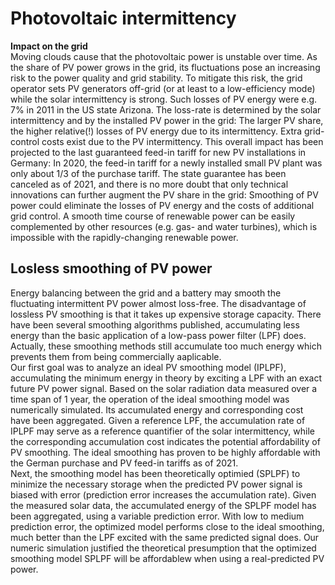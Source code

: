 # Photovoltaic intermittency
**Impact on the grid**  
Moving clouds cause that the photovoltaic power is unstable over time. As the share of PV power grows in the grid, its fluctuations pose an increasing risk to the power quality and grid stability. To mitigate this risk, the grid operator sets PV generators off-grid (or at least to a low-efficiency mode) while the solar intermittency is strong. Such losses of PV energy were e.g. 7% in 2011 in the US state Arizona. The loss-rate is determined by the solar intermittency and by the installed PV power in the grid: The larger PV share, the higher relative(!) losses of PV energy due to its intermittency. Extra grid-control costs exist due to the PV intermittency. This overall impact has been projected to the last guaranteed feed-in tariff for new PV installations in Germany: In 2020, the feed-in tariff for a newly installed small PV plant was only about 1/3 of the purchase tariff. The state guarantee has been canceled as of 2021, and there is no more doubt that only technical innovations can further augment the PV share in the grid: Smoothing of PV power could eliminate the losses of PV energy and the costs of additional grid control. A smooth time course of renewable power can be easily complemented by other resources (e.g. gas- and water turbines), which is impossible with the rapidly-changing renewable power.  

## Losless smoothing of PV power
Energy balancing between the grid and a battery may smooth the fluctuating intermittent PV power almost loss-free. The disadvantage of lossless PV smoothing is that it takes up expensive storage capacity. There have been several smoothing algorithms published, accumulating less energy than the basic application of a low-pass power filter (LPF) does. Actually, these smoothing methods still accumulate too much energy which prevents them from being commercially aaplicable.  
Our first goal was to analyze an ideal PV smoothing model (IPLPF), accumulating the minimum energy in theory by exciting a LPF with an exact future PV power signal. Based on the solar radiation data measured over a time span of 1 year, the operation of the ideal smoothing model was numerically simulated. Its accumulated energy and corresponding cost have been aggregated. Given a reference LPF, the accumulation rate of IPLPF may serve as a reference quantifier of the solar intermittency, while the corresponding accumulation cost indicates the potential affordability of PV smoothing. The ideal smoothing has proven to be highly affordable with the German purchase and PV feed-in tariffs as of 2021.  
Next, the smoothing model has been theoretically optimied (SPLPF) to minimize the necessary storage when the predicted PV power signal is biased with error (prediction error increases the accumulation rate). Given the measured solar data, the accumulated energy of the SPLPF model has been aggregated, using a variable prediction error. With low to medium prediction error, the optimized model performs close to the ideal smoothing, much better than the LPF excited with the same predicted signal does. Our numeric simulation justified the theoretical presumption that the optimized smoothing model SPLPF will be affordablew when using a real-predicted PV power.
